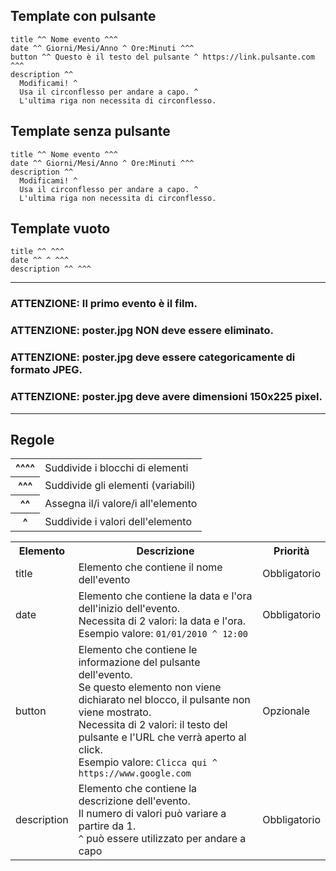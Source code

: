 ## Template con pulsante
<pre><code>title ^^ Nome evento ^^^
date ^^ Giorni/Mesi/Anno ^ Ore:Minuti ^^^
button ^^ Questo è il testo del pulsante ^ https://link.pulsante.com ^^^
description ^^
  Modificami! ^
  Usa il circonflesso per andare a capo. ^
  L'ultima riga non necessita di circonflesso.
</pre></code>

## Template senza pulsante
<pre><code>title ^^ Nome evento ^^^
date ^^ Giorni/Mesi/Anno ^ Ore:Minuti ^^^
description ^^
  Modificami! ^
  Usa il circonflesso per andare a capo. ^
  L'ultima riga non necessita di circonflesso.
</pre></code>

## Template vuoto
<pre><code>title ^^ ^^^
date ^^ ^ ^^^
description ^^ ^^^
</code></pre>

---

### ATTENZIONE: Il primo evento è il film.
### ATTENZIONE: poster.jpg NON deve essere eliminato.
### ATTENZIONE: poster.jpg deve essere categoricamente di formato JPEG.
### ATTENZIONE: poster.jpg deve avere dimensioni 150x225 pixel.

---

## Regole
<table>
  <tr>
    <th>^^^^</th>
    <td>Suddivide i blocchi di elementi</td>
  </tr>
  <tr>
    <th>^^^</th>
    <td>Suddivide gli elementi (variabili)</td>
  </tr>
  <tr>
    <th>^^</th>
    <td>Assegna il/i valore/i all'elemento</td>
  </tr>
  <tr>
    <th>^</th>
    <td>Suddivide i valori dell'elemento</td>
  </tr>
</table>
<table>
  <tr>
    <th>Elemento</th>
    <th>Descrizione</th>
    <th>Priorità</th>
  </tr>
  <tr>
    <td>title</td>
    <td>Elemento che contiene il nome dell'evento</td>
    <td>Obbligatorio</td>
  </tr>
  <tr>
    <td>date</td>
    <td>
      Elemento che contiene la data e l'ora dell'inizio dell'evento.<br>
      Necessita di 2 valori: la data e l'ora.<br>
      Esempio valore: <code>01/01/2010 ^ 12:00</code>
    </td>
    <td>Obbligatorio</td>
  </tr>
  <tr>
    <td>button</td>
    <td>
      Elemento che contiene le informazione del pulsante dell'evento.<br>
      Se questo elemento non viene dichiarato nel blocco, il pulsante non viene mostrato.<br>
      Necessita di 2 valori: il testo del pulsante e l'URL che verrà aperto al click.<br>
      Esempio valore: <code>Clicca qui ^ https://www.google.com</code>
    </td>
    <td>Opzionale</td>
  </tr>
  <tr>
    <td>description</td>
    <td>
      Elemento che contiene la descrizione dell'evento.<br>
      Il numero di valori può variare a partire da 1.<br>
      <code>^</code> può essere utilizzato per andare a capo
    </td>
    <td>Obbligatorio</td>
  </tr>
</table>
